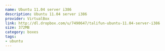 ```yaml
---
name: Ubuntu 11.04 server i386
description: Ubuntu 11.04 server i386
provider: VirtualBox
link: http://dl.dropbox.com/u/7490647/talifun-ubuntu-11.04-server-i386.box
size: 372MB
category: boxes
tags:
- ubuntu
---
```

